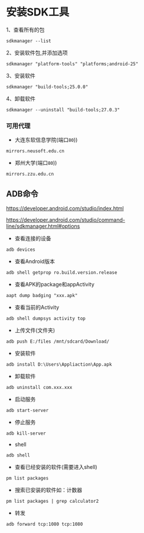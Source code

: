 # 安装SDK工具

1、查看所有的包

```shell
sdkmanager --list
```

2、安装软件包,并添加选项

```shell
sdkmanager "platform-tools" "platforms;android-25"
```

3、安装软件

```shell
sdkmanager "build-tools;25.0.0"
```

4、卸载软件

```shell
sdkmanager --uninstall "build-tools;27.0.3"
```

### 可用代理
- 大连东软信息学院(端口`80`))
``` 
mirrors.neusoft.edu.cn
```

- 郑州大学(端口`80`))
``` 
mirrors.zzu.edu.cn
```

## ADB命令

https://developer.android.com/studio/index.html

https://developer.android.com/studio/command-line/sdkmanager.html#options

- 查看连接的设备

```
adb devices
```

- 查看Android版本
```
adb shell getprop ro.build.version.release
```

- 查看APK的package和appActivity
```
aapt dump badging "xxx.apk"
```

- 查看当前的Activity
```
adb shell dumpsys activity top
```

- 上传文件(文件夹)

```
adb push E:/files /mnt/sdcard/Download/
```

- 安装软件

```
adb install D:\Users\Appliaction\App.apk
```

- 卸载软件

```
adb uninstall com.xxx.xxx
```

- 启动服务

```
adb start-server
```

- 停止服务

```
adb kill-server
```

- shell

```
adb shell
```

- 查看已经安装的软件(需要进入shell)

```
pm list packages
```

- 搜索已安装的软件如：计数器

```
pm list packages | grep calculator2
```

- 转发

```
adb forward tcp:1080 tcp:1080
```